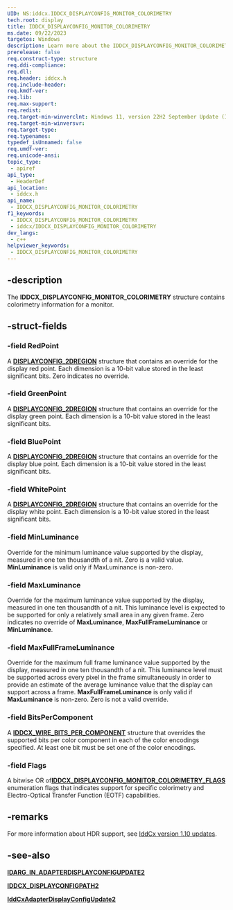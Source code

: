 ```yaml
---
UID: NS:iddcx.IDDCX_DISPLAYCONFIG_MONITOR_COLORIMETRY
tech.root: display
title: IDDCX_DISPLAYCONFIG_MONITOR_COLORIMETRY
ms.date: 09/22/2023
targetos: Windows
description: Learn more about the IDDCX_DISPLAYCONFIG_MONITOR_COLORIMETRY structure.
prerelease: false
req.construct-type: structure
req.ddi-compliance: 
req.dll: 
req.header: iddcx.h
req.include-header: 
req.kmdf-ver: 
req.lib: 
req.max-support: 
req.redist: 
req.target-min-winverclnt: Windows 11, version 22H2 September Update (IddCx version 1.10)
req.target-min-winversvr: 
req.target-type: 
req.typenames: 
typedef_isUnnamed: false
req.umdf-ver: 
req.unicode-ansi: 
topic_type:
 - apiref
api_type:
 - HeaderDef
api_location:
 - iddcx.h
api_name:
 - IDDCX_DISPLAYCONFIG_MONITOR_COLORIMETRY
f1_keywords:
 - IDDCX_DISPLAYCONFIG_MONITOR_COLORIMETRY
 - iddcx/IDDCX_DISPLAYCONFIG_MONITOR_COLORIMETRY
dev_langs:
 - c++
helpviewer_keywords:
 - IDDCX_DISPLAYCONFIG_MONITOR_COLORIMETRY
---
```


## -description

The **IDDCX_DISPLAYCONFIG_MONITOR_COLORIMETRY** structure contains colorimetry information for a monitor.

## -struct-fields

### -field RedPoint

A [**DISPLAYCONFIG_2DREGION**](/windows/win32/api/wingdi/ns-wingdi-displayconfig_2dregion) structure that contains an override for the display red point. Each dimension is a 10-bit value stored in the least significant bits. Zero indicates no override.

### -field GreenPoint

A [**DISPLAYCONFIG_2DREGION**](/windows/win32/api/wingdi/ns-wingdi-displayconfig_2dregion) structure that contains an override for the display green point. Each dimension is a 10-bit value stored in the least significant bits.

### -field BluePoint

A [**DISPLAYCONFIG_2DREGION**](/windows/win32/api/wingdi/ns-wingdi-displayconfig_2dregion) structure that contains an override for the display blue point. Each dimension is a 10-bit value stored in the least significant bits.

### -field WhitePoint

A [**DISPLAYCONFIG_2DREGION**](/windows/win32/api/wingdi/ns-wingdi-displayconfig_2dregion) structure that contains an override for the display white point. Each dimension is a 10-bit value stored in the least significant bits.

### -field MinLuminance

Override for the minimum luminance value supported by the display, measured in one ten thousandth of a nit. Zero is a valid value. **MinLuminance** is valid only if MaxLuminance is non-zero.

### -field MaxLuminance

Override for the maximum luminance value supported by the display, measured in one ten thousandth of a nit. This luminance level is expected to be supported for only a relatively small area in any given frame. Zero indicates no override of **MaxLuminance**, **MaxFullFrameLuminance** or **MinLuminance**.

### -field MaxFullFrameLuminance

Override for the maximum full frame luminance value supported by the display, measured in one ten thousandth of a nit. This luminance level must be supported across every pixel in the frame simultaneously in order to provide an estimate of the average luminance value that the display can support across a frame. **MaxFullFrameLuminance** is only valid if **MaxLuminance** is non-zero. Zero is not a valid override.

### -field BitsPerComponent

A [**IDDCX_WIRE_BITS_PER_COMPONENT**](ns-iddcx-iddcx_wire_bits_per_component.md) structure that overrides the supported bits per color component in each of the color encodings specified. At least one bit must be set one of the color encodings.

### -field Flags

A bitwise OR of[**IDDCX_DISPLAYCONFIG_MONITOR_COLORIMETRY_FLAGS**](ne-iddcx-iddcx_displayconfig_monitor_colorimetry_flags.md) enumeration flags that indicates support for specific colorimetry and Electro-Optical Transfer Function (EOTF) capabilities.

## -remarks

For more information about HDR support, see [IddCx version 1.10 updates](/windows-hardware/drivers/display/iddcx1.10-updates).

## -see-also

[**IDARG_IN_ADAPTERDISPLAYCONFIGUPDATE2**](ns-iddcx-idarg_in_adapterdisplayconfigupdate2.md)

[**IDDCX_DISPLAYCONFIGPATH2**](ns-iddcx-iddcx_displayconfigpath2.md)

[**IddCxAdapterDisplayConfigUpdate2**](nf-iddcx-iddcxadapterdisplayconfigupdate2.md)
